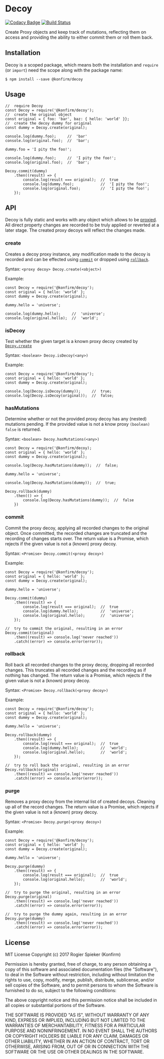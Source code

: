 # Decoy

[![Codacy Badge](https://api.codacy.com/project/badge/Grade/817a1fe0a0ee4b6aa7308a9de3d2c953)](https://www.codacy.com/app/konfirm/node-decoy?utm_source=github.com&amp;utm_medium=referral&amp;utm_content=konfirm/node-decoy&amp;utm_campaign=Badge_Grade)
[![Build Status](https://travis-ci.org/konfirm/node-decoy.svg?branch=master)](https://travis-ci.org/konfirm/node-decoy)

Create Proxy objects and keep track of mutations, reflecting them on access and providing the ability to either commit them or roll them back.

## Installation
Decoy is a scoped package, which means both the installation and `require` (or `import`) need the scope along with the package name:

```
$ npm install --save @konfirm/decoy
```

## Usage

```
//  require Decoy
const Decoy = require('@konfirm/decoy');
//  create the original object
const original = { foo: 'bar', baz: { hello: 'world' }};
//  create the decoy dummy for original
const dummy = Decoy.create(original);

console.log(dummy.foo);     //  'bar'
console.log(original.foo);  //  'bar';

dummy.foo = 'I pity the foo!';

console.log(dummy.foo);     //  'I pity the foo!';
console.log(original.foo);  //  'bar';

Decoy.commit(dummy)
	.then((result) => {
		console.log(result === original);  //  true
		console.log(dummy.foo);            //  'I pity the foo!';
		console.log(original.foo);         //  'I pity the foo!';
	});
```

## API
Decoy is fully static and works with any object which allows to be [proxied](https://developer.mozilla.org/docs/Web/JavaScript/Reference/Global_Objects/Proxy).
All direct property changes are recorded to be truly applied or reverted at a later stage. The created proxy decoys will reflect the changes made.


### create
Creates a decoy proxy instance, any modification made to the decoy is recorded and can be effected using [`commit`](https://github.com/konfirm/node-decoy/blob/master/README.md#commit) or dropped using [`rollback`](https://github.com/konfirm/node-decoy/blob/master/README.md#rollback).

Syntax: `<proxy decoy> Decoy.create(<object>)`

Example:
```
const Decoy = require('@konfirm/decoy');
const original = { hello: 'world' };
const dummy = Decoy.create(original);

dummy.hello = 'universe';

console.log(dummy.hello);     //  'universe';
console.log(original.hello);  //  'world';
```


### isDecoy
Test whether the given target is a known proxy decoy created by [`Decoy.create`](https://github.com/konfirm/node-decoy/blob/master/README.md#create)

Syntax: `<boolean> Decoy.isDecoy(<any>)`

Example:
```
const Decoy = require('@konfirm/decoy');
const original = { hello: 'world' };
const dummy = Decoy.create(original);

console.log(Decoy.isDecoy(dummy));     //  true;
console.log(Decoy.isDecoy(original));  //  false;
```

### hasMutations
Determine whether or not the provided proxy decoy has any (nested) mutations pending. If the provided value is not a know proxy `(boolean) false` is returned.

Syntax: `<boolean> Decoy.hasMutations(<any>)`

```
const Decoy = require('@konfirm/decoy);
const original = { hello: 'world' };
const dummy = Decoy.create(original);

console.log(Decoy.hasMutations(dummy));  //  false;

dummy.hello = 'universe';

console.log(Decoy.hasMutations(dummy));  //  true;

Decoy.rollback(dummy)
	.then(() => {
		console.log(Decoy.hasMutations(dummy));  //  false
	})
```

### commit
Commit the proxy decoy, applying all recorded changes to the original object. Once committed, the recorded changes are truncated and the recording of changes starts over.
The return value is a Promise, which rejects if the given value is not a (known) proxy decoy.

Syntax: `<Promise> Decoy.commit(<proxy decoy>)`

Example:
```
const Decoy = require('@konfirm/decoy');
const original = { hello: 'world' };
const dummy = Decoy.create(original);

dummy.hello = 'universe';

Decoy.commit(dummy)
	.then((result) => {
		console.log(result === original);  //  true
		console.log(dummy.hello);          //  'universe';
		console.log(original.hello);       //  'universe';
	});

//  try to commit the original, resulting in an error
Decoy.commit(original)
	.then((result) => console.log('never reached'))
	.catch((error) => console.error(error));
```

### rollback
Roll back all recorded changes to the proxy decoy, dropping all recorded changes. This truncates all recorded changes and the recording as if nothing has changed.
The return value is a Promise, which rejects if the given value is not a (known) proxy decoy.

Syntax: `<Promise> Decoy.rollback(<proxy decoy>)`

Example:
```
const Decoy = require('@konfirm/decoy');
const original = { hello: 'world' };
const dummy = Decoy.create(original);

dummy.hello = 'universe';

Decoy.rollback(dummy)
	.then((result) => {
		console.log(result === original);  //  true
		console.log(dummy.hello);          //  'world';
		console.log(original.hello);       //  'world';
	});

//  try to roll back the original, resulting in an error
Decoy.rollback(original)
	.then((result) => console.log('never reached'))
	.catch((error) => console.error(error));
```


### purge
Removes a proxy decoy from the internal list of created decoys. Cleaning up all of the record changes.
The return value is a Promise, which rejects if the given value is not a (known) proxy decoy.

Syntax: `<Promise> Decoy.purge(<proxy decoy>)`

Example:
```
const Decoy = require('@konfirm/decoy');
const original = { hello: 'world' };
const dummy = Decoy.create(original);

dummy.hello = 'universe';

Decoy.purge(dummy)
	.then((result) => {
		console.log(result === original);  //  true
		console.log(original.hello);       //  'world';
	});

//  try to purge the original, resulting in an error
Decoy.purge(original)
	.then((result) => console.log('never reached'))
	.catch((error) => console.error(error));

//  try to purge the dummy again, resulting in an error
Decoy.purge(dummy)
	.then((result) => console.log('never reached'))
	.catch((error) => console.error(error));
```

## License

MIT License Copyright (c) 2017 Rogier Spieker (Konfirm)

Permission is hereby granted, free of charge, to any person obtaining a copy of this software and associated documentation files (the "Software"), to deal in the Software without restriction, including without limitation the rights to use, copy, modify, merge, publish, distribute, sublicense, and/or sell copies of the Software, and to permit persons to whom the Software is furnished to do so, subject to the following conditions:

The above copyright notice and this permission notice shall be included in all copies or substantial portions of the Software.

THE SOFTWARE IS PROVIDED "AS IS", WITHOUT WARRANTY OF ANY KIND, EXPRESS OR IMPLIED, INCLUDING BUT NOT LIMITED TO THE WARRANTIES OF MERCHANTABILITY, FITNESS FOR A PARTICULAR PURPOSE AND NONINFRINGEMENT. IN NO EVENT SHALL THE AUTHORS OR COPYRIGHT HOLDERS BE LIABLE FOR ANY CLAIM, DAMAGES OR OTHER LIABILITY, WHETHER IN AN ACTION OF CONTRACT, TORT OR OTHERWISE, ARISING FROM, OUT OF OR IN CONNECTION WITH THE SOFTWARE OR THE USE OR OTHER DEALINGS IN THE SOFTWARE.
